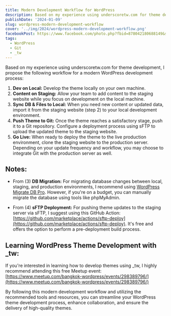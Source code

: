 ```yaml
---
title: Modern Development Workflow for WordPress
description: Based on my experience using underscoretw.com for theme development, I propose the following workflow for a modern WordPress development process.
publishDate: '2024-01-09'
slug: wordpress-modern-development-workflow
cover: '../img/2024/wordpress-modern-development-workflow.png'
facebookPost: https://www.facebook.com/photo.php?fbid=878042180688149&set=pb.100054471250325.-2207520000&type=3
tags:
  - WordPress
  - Git
  - _tw
---
```


Based on my experience using underscoretw.com for theme development, I propose the following workflow for a modern WordPress development process:

1.  **Dev on Local:** Develop the theme locally on your own machine.
2.  **Content on Staging:** Allow your team to add content to the staging website while you focus on development on the local machine.
3.  **Sync DB & Files to Local:** When you need new content or updated data, import it from the staging website (step 2) to your local development environment.
4.  **Push Theme to Git:** Once the theme reaches a satisfactory stage, push it to a Git repository. Configure a deployment process using sFTP to upload the updated theme to the staging website.
5.  **Go Live:** When ready to deploy the theme to the live production environment, clone the staging website to the production server. Depending on your update frequency and workflow, you may choose to integrate Git with the production server as well.

## Notes:

- From (3) **DB Migration:** For migrating database changes between local, staging, and production environments, I recommend using [WordPress Migrate DB Pro](https://deliciousbrains.com/wp-migrate-db-pro/). However, if you're on a budget, you can manually migrate the database using tools like phpMyAdmin.

- From (4) **sFTP Deployment:** For pushing theme updates to the staging server via sFTP, I suggest using this GitHub Action: [https://github.com/marketplace/actions/sftp-deploy](https://github.com/marketplace/actions/sftp-deploy). It's free and offers the option to perform a pre-deployment build process.

## Learning WordPress Theme Development with \_tw:

If you're interested in learning how to develop themes using \_tw, I highly recommend attending this free Meetup event: [https://www.meetup.com/bangkok-wordpress/events/298389796/](https://www.meetup.com/bangkok-wordpress/events/298389796/)

By following this modern development workflow and utilizing the recommended tools and resources, you can streamline your WordPress theme development process, enhance collaboration, and ensure the delivery of high-quality themes.
